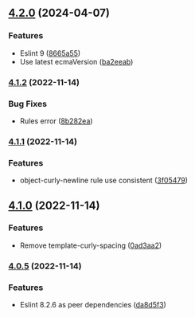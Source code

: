 ## [4.2.0](https://github.com/ravorona/eslint-config/compare/4.1.2...4.2.0) (2024-04-07)


### Features

* Eslint 9 ([8665a55](https://github.com/ravorona/eslint-config/commit/8665a5527af4aeb9ce5ced966ef20e2938607c52))
* Use latest ecmaVersion ([ba2eeab](https://github.com/ravorona/eslint-config/commit/ba2eeab11fe9f8ff0c00ab6522f013d326ea1240))

### [4.1.2](https://github.com/ravorona/eslint-config/compare/4.1.1...4.1.2) (2022-11-14)


### Bug Fixes

* Rules error ([8b282ea](https://github.com/ravorona/eslint-config/commit/8b282ea672469bfdb7d36ba6a48be75554b8fba7))

### [4.1.1](https://github.com/ravorona/eslint-config/compare/4.1.0...4.1.1) (2022-11-14)


### Features

* object-curly-newline rule use consistent ([3f05479](https://github.com/ravorona/eslint-config/commit/3f05479a08fb6f6a39352a944d1737ceed9fecb9))

## [4.1.0](https://github.com/ravorona/eslint-config/compare/4.0.5...4.1.0) (2022-11-14)


### Features

* Remove template-curly-spacing ([0ad3aa2](https://github.com/ravorona/eslint-config/commit/0ad3aa21eb06c60c5b8e6b817af91e8a4e723d3f))

### [4.0.5](https://github.com/ravorona/eslint-config/compare/4.0.4...4.0.5) (2022-11-14)


### Features

* Eslint 8.2.6 as peer dependencies ([da8d5f3](https://github.com/ravorona/eslint-config/commit/da8d5f3773ebd25acd7bf943eab9dba04e05fc06))
